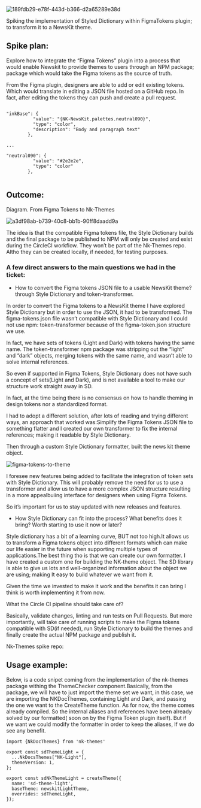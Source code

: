 ![189fdb29-e78f-443d-b366-d2a65289e38d](https://user-images.githubusercontent.com/25549355/154725215-a166b51f-3d30-4741-a3f0-d77a1a3c0cc6.png)

Spiking the implementation of Styled Dictionary within FigmaTokens plugin; to transform it to a NewsKit theme.

## Spike plan:

Explore how to integrate the “Figma Tokens” plugin into a process that would enable Newskit to provide  themes to users through an NPM package; package which would take the Figma tokens as the source of truth. 

From the Figma plugin, designers are able to add or edit existing tokens. Which would translate in editing a JSON file hosted on a GitHub repo. In fact, after editing the tokens they can push and create a pull request.

```

"inkBase": {
          "value": "{NK-NewsKit.palettes.neutral090}",
          "type": "color",
          "description": "Body and paragraph text"
        },

...

"neutral090": {
          "value": "#2e2e2e",
          "type": "color"
        },
        
```

## Outcome:

Diagram. From Figma Tokens to Nk-Themes

![a3df98ab-b739-40c8-bb1b-90ff8daadd9a](https://user-images.githubusercontent.com/25549355/154725195-18af0e9f-00d4-4b68-9da8-88eab722c31b.png)

The idea is that the compatible Figma tokens file, the Style Dictionary builds and the final package to be published to NPM will only be created and exist during the CircleCI workflow. They won’t be part of the Nk-Themes repo. Altho they can be created locally, if needed, for testing purposes.

### A few direct answers to the main questions we had in the ticket:

- How to convert the Figma tokens JSON file to a usable NewsKit theme? through Style Dictionary and token-transformer.

In order to convert the Figma tokens to a NewsKit theme I have explored Style Dictionary but in order to use the JSON, it had to be transformed. The figma-tokens.json file wasn’t compatible with Style Dictionary and I could not use npm: token-transformer because of the figma-token.json structure we use. 

In fact, we have sets of tokens (Light and Dark) with tokens having the same name. The token-transformer npm package was stripping out the “light” and “dark” objects, merging tokens with the same name, and wasn’t able to solve internal references.

So even if supported in Figma Tokens, Style Dictionary does not have such a concept of sets(Light and Dark), and is not available a tool to make our structure work straight away in SD.

In fact, at the time being there is no consensus on how to handle theming in design tokens nor a standardized format.

I had to adopt a different solution, after lots of reading and trying different ways, an approach that worked was:Simplify the Figma Tokens JSON file to something flatter and I created our own transformer to fix the internal references; making it readable by Style Dictionary.

Then through a custom Style Dictionary formatter, built the news kit theme object.

![figma-tokens-to-theme](https://user-images.githubusercontent.com/25549355/154725478-a8580fa1-7112-43f9-b959-9b41dc2b90c0.png)

I foresee new features being added to facilitate the integration of token sets with Style Dictionary. This will probably remove the need for us to use a transformer and allow us to have a more complex JSON structure resulting in a more appealbuiing interface for designers when using Figma Tokens.

So it’s important for us to stay updated with new releases and features.

- How Style Dictionary can fit into the process? 
What benefits does it bring? 
Worth starting to use it now or later?


Style dictionary has a bit of a learning curve, BUT not too high.It allows us to transform a Figma tokens object into different formats which can make our life easier in the future when supporting multiple types of applications.The best thing tho is that we can create our own formatter. I have created a custom one for building the NK-theme object. The SD library is able to give us lots and well-organized information about the object we are using; making It easy to build whatever we want from it.

Given the time we invested to make it work and the benefits it can bring I think is worth implementing it from now.

What the Circle CI pipeline should take care of?

Basically, validate changes, linting and run tests on Pull Requests. But more importantly, will take care of running scripts to make the Figma tokens compatible with SD(if needed), run Style Dictionary to build the themes and finally create the actual NPM package and publish it.

Nk-Themes spike repo: 

## Usage example: 

Below, is a code snipet coming from the implementation of the nk-themes package withing the ThemeChecker component.Basically, from the package, we will have to just import the theme set we want, in this case, we are importing the NKDocThemes, containing Light and Dark,  and passing the one we want to the CreateTheme function. As for now, the theme comes already compiled. So the internal aliases and references have been already solved by our formatted( soon on by the Figma Token plugin itself). But if we want we could modify the formatter in order to keep the aliases, If we do see any benefit.

```
import {NkDocThemes} from 'nk-themes'

export const sdThemeLight = {
  ...NkDocsThemes["NK-Light"],
  themeVersion: 1,
};

export const sdNkThemeLight = createTheme({
  name: 'sd-theme-light',
  baseTheme: newskitLightTheme,
  overrides: sdThemeLight,
});
```

 


